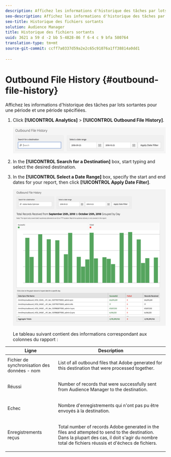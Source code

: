 ```yaml
---
description: Affichez les informations d'historique des tâches par lots sortantes pour une période et une période spécifiées.
seo-description: Affichez les informations d'historique des tâches par lots sortantes pour une période et une période spécifiées.
seo-title: Historique des fichiers sortants
solution: Audience Manager
title: Historique des fichiers sortants
uuid: 3621 a 59 d -2 bb 5-4828-86 f 6-4 c 9 bfa 580764
translation-type: tm+mt
source-git-commit: ccff7a0337d59a2e2c65c91076a1ff38814a0dd1

---
```



# Outbound File History {#outbound-file-history}

Affichez les informations d'historique des tâches par lots sortantes pour une période et une période spécifiées.

<!-- 

t_reports_outbound_history.xml

 -->

1. Click **[!UICONTROL Analytics]** &gt; **[!UICONTROL Outbound File History]**.

   ![Résultat de l'étape](assets/outbound_history.png)

1. In the **[!UICONTROL Search for a Destination]** box, start typing and select the desired destination.
1. In the **[!UICONTROL Select a Date Range]** box, specify the start and end dates for your report, then click **[!UICONTROL Apply Date Filter]**.

   ![Résultat de l'étape](assets/outbound_history_stats.png)

   Le tableau suivant contient des informations correspondant aux colonnes du rapport :

<table id="table_93076D46AC50411395E72B9B987E99BE"> 
 <thead> 
  <tr> 
   <th colname="col1" class="entry"> Ligne </th> 
   <th colname="col2" class="entry"> Description </th> 
  </tr> 
 </thead>
 <tbody> 
  <tr> 
   <td colname="col1"> Fichier de synchronisation des données - nom </td> 
   <td colname="col2"> <p>List of all outbound files that <span class="keyword"> Adobe</span> generated for this destination that were processed together. </p> </td> 
  </tr> 
  <tr> 
   <td colname="col1"> Réussi </td> 
   <td colname="col2"> <p>Number of records that were successfully sent from <span class="keyword"> Audience Manager</span> to the destination. </p> </td> 
  </tr> 
  <tr> 
   <td colname="col1"> Echec </td> 
   <td colname="col2"> <p>Nombre d'enregistrements qui n'ont pas pu être envoyés à la destination. </p> </td> 
  </tr> 
  <tr> 
   <td colname="col1"> Enregistrements reçus </td> 
   <td colname="col2"> <p>Total number of records <span class="keyword"> Adobe</span> generated in the files and attempted to send to the destination. Dans la plupart des cas, il doit s'agir du nombre total de fichiers réussis et d'échecs de fichiers. </p> </td> 
  </tr> 
 </tbody> 
</table>
